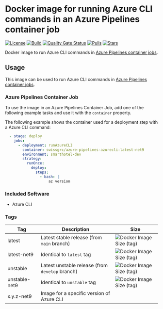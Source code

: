 # Docker image for running Azure CLI commands in an Azure Pipelines container job

<!-- markdownlint-disable MD013 -->
[![License](https://img.shields.io/badge/license-MIT-blue.svg?style=flat-square)](https://github.com/swissgrc/docker-azure-pipelines-azurecli-net9/blob/main/LICENSE) [![Build](https://img.shields.io/github/actions/workflow/status/swissgrc/docker-azure-pipelines-azurecli-net9/publish.yml?branch=develop&style=flat-square)](https://github.com/swissgrc/docker-azure-pipelines-azurecli-net9/actions/workflows/publish.yml) [![Quality Gate Status](https://sonarcloud.io/api/project_badges/measure?project=swissgrc_docker-azure-pipelines-azurecli-net9&metric=alert_status)](https://sonarcloud.io/summary/new_code?id=swissgrc_docker-azure-pipelines-azurecli-net9) [![Pulls](https://img.shields.io/docker/pulls/swissgrc/azure-pipelines-azurecli.svg?style=flat-square)](https://hub.docker.com/r/swissgrc/azure-pipelines-azurecli) [![Stars](https://img.shields.io/docker/stars/swissgrc/azure-pipelines-azurecli.svg?style=flat-square)](https://hub.docker.com/r/swissgrc/azure-pipelines-azurecli)
<!-- markdownlint-restore -->

Docker image to run Azure CLI commands in [Azure Pipelines container jobs].

## Usage

This image can be used to run Azure CLI commands in [Azure Pipelines container jobs].

### Azure Pipelines Container Job

To use the image in an Azure Pipelines Container Job, add one of the following example tasks and use it with the `container` property.

The following example shows the container used for a deployment step with a Azure CLI command:

```yaml
  - stage: deploy
    jobs:
      - deployment: runAzureCLI
        container: swissgrc/azure-pipelines-azurecli:latest-net9
        environment: smarthotel-dev
        strategy:
          runOnce:
            deploy:
              steps:
                - bash: |
                    az version
```
### Included Software
- Azure CLI

### Tags

| Tag           | Description                                               | Size                                                                                                                                   |
|---------------|-----------------------------------------------------------|----------------------------------------------------------------------------------------------------------------------------------------|
| latest        | Latest stable release (from `main` branch)                | ![Docker Image Size (tag)](https://img.shields.io/docker/image-size/swissgrc/azure-pipelines-azurecli/latest?style=flat-square)        |
| latest-net9   | Identical to `latest` tag                                 | ![Docker Image Size (tag)](https://img.shields.io/docker/image-size/swissgrc/azure-pipelines-azurecli/latest-net9?style=flat-square)   |
| unstable      | Latest unstable release (from `develop` branch)           | ![Docker Image Size (tag)](https://img.shields.io/docker/image-size/swissgrc/azure-pipelines-azurecli/unstable?style=flat-square)      |
| unstable-net9 | Identical to `unstable` tag                               | ![Docker Image Size (tag)](https://img.shields.io/docker/image-size/swissgrc/azure-pipelines-azurecli/unstable-net9?style=flat-square) |
| x.y.z-net9    | Image for a specific version of Azure CLI                 |                                                                                                                                        |

[Azure Pipelines container jobs]: https://docs.microsoft.com/en-us/azure/devops/pipelines/process/container-phases
